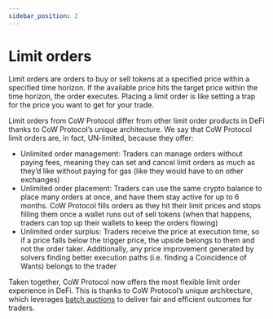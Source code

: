 ```yaml
---
sidebar_position: 2
---
```


# Limit orders

Limit orders are orders to buy or sell tokens at a specified price within a specified time horizon. If the available price hits the target price within the time horizon, the order executes. Placing a limit order is like setting a trap for the price you want to get for your trade. 

Limit orders from CoW Protocol differ from other limit order products in DeFi thanks to CoW Protocol’s unique architecture. We say that CoW Protocol limit orders are, in fact, UN-limited, because they offer:

* Unlimited order management: Traders can manage orders without paying fees, meaning they can set and cancel limit orders as much as they’d like without paying for gas (like they would have to on other exchanges)
* Unlimited order placement: Traders can use the same crypto balance to place many orders at once, and have them stay active for up to 6 months. CoW Protocol fills orders as they hit their limit prices and stops filling them once a wallet runs out of sell tokens (when that happens, traders can top up their wallets to keep the orders flowing)
* Unlimited order surplus: Traders receive the price at execution time, so if a price falls below the trigger price, the upside belongs to them and not the order taker. Additionally, any price improvement generated by solvers finding better execution paths (i.e. finding a Coincidence of Wants) belongs to the trader

Taken together, CoW Protocol now offers the most flexible limit order experience in DeFi. This is thanks to CoW Protocol’s unique architecture, which leverages [batch auctions](../batch-auctions/why-batch-auctions) to deliver fair and efficient outcomes for traders.
